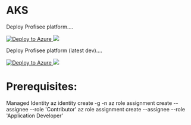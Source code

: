 # AKS

Deploy Profisee platform....

[![Deploy to Azure](https://aka.ms/deploytoazurebutton)](https://portal.azure.com/#create/Microsoft.Template/uri/https%3A%2F%2Fraw.githubusercontent.com%2FProfiseeGroup%2Faks%2Fmaster%2Fazuredeploy.json)<a href="http://armviz.io/#/?load=https%3A%2F%2Fraw.githubusercontent.com%2FProfiseeGroup%2Faks%2Fmaster%2Fazuredeploy.json" target="_blank">
  <img src="http://armviz.io/visualizebutton.png"/>
</a>


Deploy Profisee platform (latest dev)....

[![Deploy to Azure](https://aka.ms/deploytoazurebutton)](https://portal.azure.com/#create/Microsoft.Template/uri/https%3A%2F%2Fraw.githubusercontent.com%2FProfiseeGroup%2Faks%2Fmaster%2Fazuredeploydev.json)<a href="http://armviz.io/#/?load=https%3A%2F%2Fraw.githubusercontent.com%2FProfiseeGroup%2Faks%2Fmaster%2Fazuredeploydev.json" target="_blank">
  <img src="http://armviz.io/visualizebutton.png"/>
</a>

# Prerequisites:

Managed Identity
az identity create -g <RESOURCE GROUP> -n <USER ASSIGNED IDENTITY NAME>
az role assignment create --assignee <USER ASSIGNED IDENTITY NAME> --role 'Contributor'
az role assignment create --assignee <USER ASSIGNED IDENTITY NAME> --role 'Application Developer'
